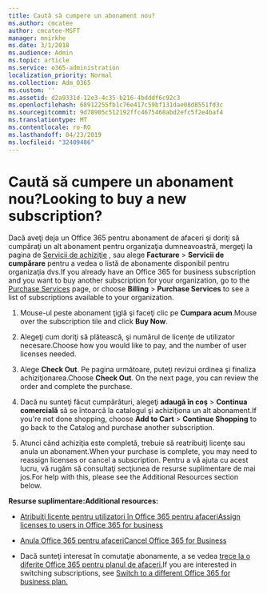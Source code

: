 ```yaml
---
title: Caută să cumpere un abonament nou?
ms.author: cmcatee
author: cmcatee-MSFT
manager: mnirkhe
ms.date: 3/1/2018
ms.audience: Admin
ms.topic: article
ms.service: o365-administration
localization_priority: Normal
ms.collection: Adm_O365
ms.custom: ''
ms.assetid: d2a9331d-12e3-4c35-b216-4bdddf6c92c3
ms.openlocfilehash: 68912255fb1c76e417c59bf131dae08d8551fd3c
ms.sourcegitcommit: 9d78905c512192ffc4675468abd2efc5f2e4baf4
ms.translationtype: MT
ms.contentlocale: ro-RO
ms.lasthandoff: 04/23/2019
ms.locfileid: "32409486"
---
```

# <a name="looking-to-buy-a-new-subscription"></a><span data-ttu-id="0ad7c-102">Caută să cumpere un abonament nou?</span><span class="sxs-lookup"><span data-stu-id="0ad7c-102">Looking to buy a new subscription?</span></span>

<span data-ttu-id="0ad7c-103">Dacă aveţi deja un Office 365 pentru abonament de afaceri şi doriţi să cumpăraţi un alt abonament pentru organizaţia dumneavoastră, mergeţi la pagina de [Servicii de achiziţie](https://go.microsoft.com/fwlink/p/?linkid=868433) , sau alege **Facturare** \> **Servicii de cumpărare** pentru a vedea o listă de abonamente disponibil pentru organizaţia dvs.</span><span class="sxs-lookup"><span data-stu-id="0ad7c-103">If you already have an Office 365 for business subscription and you want to buy another subscription for your organization, go to the [Purchase Services](https://go.microsoft.com/fwlink/p/?linkid=868433) page, or choose **Billing** \> **Purchase Services** to see a list of subscriptions available to your organization.</span></span> 
  
1. <span data-ttu-id="0ad7c-104">Mouse-ul peste abonament ţiglă şi faceţi clic pe **Cumpara acum**.</span><span class="sxs-lookup"><span data-stu-id="0ad7c-104">Mouse over the subscription tile and click **Buy Now**.</span></span>
    
2. <span data-ttu-id="0ad7c-105">Alegeţi cum doriţi să plătească, şi numărul de licenţe de utilizator necesare.</span><span class="sxs-lookup"><span data-stu-id="0ad7c-105">Choose how you would like to pay, and the number of user licenses needed.</span></span>
    
3. <span data-ttu-id="0ad7c-106">Alege **Check Out**. Pe pagina următoare, puteţi revizui ordinea şi finaliza achiziţionarea.</span><span class="sxs-lookup"><span data-stu-id="0ad7c-106">Choose **Check Out**. On the next page, you can review the order and complete the purchase.</span></span>
    
4. <span data-ttu-id="0ad7c-107">Dacă nu sunteţi făcut cumpărături, alegeţi **adaugă în coş** \> **Continua comercială** să se întoarcă la catalogul şi achiziţiona un alt abonament.</span><span class="sxs-lookup"><span data-stu-id="0ad7c-107">If you're not done shopping, choose **Add to Cart** \> **Continue Shopping** to go back to the Catalog and purchase another subscription.</span></span> 
    
5. <span data-ttu-id="0ad7c-108">Atunci când achiziţia este completă, trebuie să reatribuiţi licenţe sau anula un abonament.</span><span class="sxs-lookup"><span data-stu-id="0ad7c-108">When your purchase is complete, you may need to reassign licenses or cancel a subscription.</span></span> <span data-ttu-id="0ad7c-109">Pentru a vă ajuta cu acest lucru, vă rugăm să consultaţi secţiunea de resurse suplimentare de mai jos.</span><span class="sxs-lookup"><span data-stu-id="0ad7c-109">For help with this, please see the Additional Resources section below.</span></span>
    
 <span data-ttu-id="0ad7c-110">**Resurse suplimentare:**</span><span class="sxs-lookup"><span data-stu-id="0ad7c-110">**Additional resources:**</span></span>
  
- [<span data-ttu-id="0ad7c-111">Atribuiţi licenţe pentru utilizatori în Office 365 pentru afaceri</span><span class="sxs-lookup"><span data-stu-id="0ad7c-111">Assign licenses to users in Office 365 for business</span></span>](https://support.office.com/article/997596b5-4173-4627-b915-36abac6786dc)
    
- [<span data-ttu-id="0ad7c-112">Anula Office 365 pentru afaceri</span><span class="sxs-lookup"><span data-stu-id="0ad7c-112">Cancel Office 365 for Business</span></span>](https://support.office.com/article/b1bc0bef-4608-4601-813a-cdd9f746709a)
    
- <span data-ttu-id="0ad7c-113">Dacă sunteţi interesat în comutaţie abonamente, a se vedea [trece la o diferite Office 365 pentru planul de afaceri.](https://support.office.com/article/73318661-8f33-478b-bcc7-fb8d69dbb22a)</span><span class="sxs-lookup"><span data-stu-id="0ad7c-113">If you are interested in switching subscriptions, see [Switch to a different Office 365 for business plan.](https://support.office.com/article/73318661-8f33-478b-bcc7-fb8d69dbb22a)</span></span>
    

